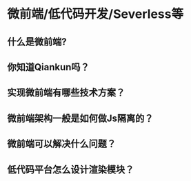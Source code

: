 # 微前端/低代码开发/Severless等

## 什么是微前端?

## 你知道Qiankun吗？

## 实现微前端有哪些技术方案？

## 微前端架构一般是如何做Js隔离的？

## 微前端可以解决什么问题？

## 低代码平台怎么设计渲染模块？